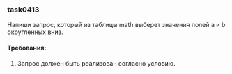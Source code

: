 
### task0413

Напиши запрос, который из таблицы math выберет значения полей a и b округленных вниз.


#### Требования:
1.	Запрос должен быть реализован согласно условию.

